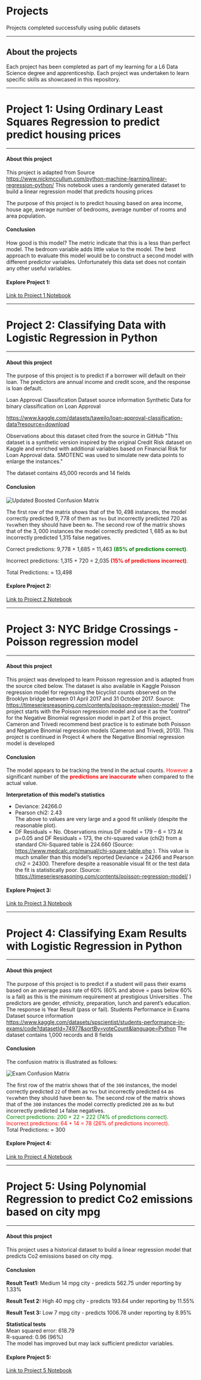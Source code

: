 # Projects
Projects completed successfully using public datasets 
___
## About the projects
Each project has been completed as part of my learning for a L6 Data Science degree and apprenticeship. Each project was undertaken to learn specific skills as showcased in this repository. 
___
# Project 1: Using Ordinary Least Squares Regression to predict predict housing prices
___
#### About this project
This project is adapted from Source https://www.nickmccullum.com/python-machine-learning/linear-regression-python/
This notebook uses a randomly generated dataset to build a linear regression model that predicts housing prices

The purpose of this project is to predict housing based on area income, house age, average number of bedrooms, average number of rooms and area population.

#### Conclusion
How good is this model? The metric indicate that this is a less than perfect model. The bedroom variable adds little value to the model. The best approach to evaluate this model would be to construct a second model with different predictor variables. Unfortunately this data set does not contain any other useful variables.

#### Explore Project 1: 
[Link to Project 1 Notebook](https://github.com/andrewcollodel/Projects/blob/main/01%20House_prices_OLS_Project.ipynb)

___
# Project 2: Classifying Data with Logistic Regression in Python
___
#### About this project
The purpose of this project is to predict if a borrower will default on their loan. The predictors are annual income and credit score, and the response is loan default.

Loan Approval Classification Dataset source information Synthetic Data for binary classification on Loan Approval

https://www.kaggle.com/datasets/taweilo/loan-approval-classification-data?resource=download

Observations about this dataset cited from the source in GitHub "This dataset is a synthetic version inspired by the original Credit Risk dataset on Kaggle and enriched with additional variables based on Financial Risk for Loan Approval data. SMOTENC was used to simulate new data points to enlarge the instances."

The dataset contains 45,000 records and 14 fields

#### Conclusion

![Updated Boosted Confusion Matrix](https://github.com/user-attachments/assets/ec6fe5bb-b066-4b39-8d91-869db4bdbe29)

The first row of the matrix shows that of the $10,498$ instances, the model correctly predicted $9,778$ of them as `Yes` but incorrectly predicted $720$ as `Yes`when they should have been `No`. The second row of the matrix shows that of the $3,000$ instances the model correctly predicted $1,685$ as `No` but incorrectly predicted 1,315 false negatives.  

Correct predictions: 9,778 + 1,685 = 11,463 <span style="color:green">**(85% of predictions correct)**.</span>  

Incorrect predictions: 1,315 + 720 =  2,035 <span style="color:red">**(15% of predictions incorrect)**.</span>  

Total Predictions:                 = 13,498

#### Explore Project 2:
[Link to Project 2 Notebook](https://github.com/andrewcollodel/Projects/blob/main/02%20Logistic_Regression_Loans.ipynb)
___
# Project 3:  NYC Bridge Crossings - Poisson regression model
___
#### About this project
This project was developed to learn Poisson regression and is adapted from the source cited below. The dataset is also available in Kaggle
Poisson regression model for regressing the bicyclist counts observed on the Brooklyn bridge between 01 April 2017 and 31 October 2017.
Source: https://timeseriesreasoning.com/contents/poisson-regression-model/
The project starts with the Poisson regression model and use it as the “control” for the Negative Binomial regression model in part 2 of this project. Cameron and Trivedi recommend best practice is to estimate both Poisson and Negative Binomial regression models (Cameron and Trivedi, 2013).
This project is continued in Project 4 where the Negative Binomial regression model is developed

#### Conclusion
The model appears to be tracking the trend in the actual counts. 
<span style="color:red">However</span> a significant number of the <span style="color:red">**predictions are inaccurate**</span> when compared to the actual value.

**Interpretation of this model’s statistics** 
* Deviance: 	24266.0
* Pearson chi2:	2.43  
The above to values are very large and a good fit unlikely (despite the reasonable plot).  
* DF Residuals 	= No. Observations minus DF model
                		= 179 – 6 = 173	
At p=0.05 and DF Residuals = 173, the chi-squared value (chi2) from a standard Chi-Squared table is 224.660
 (Source: https://www.medcalc.org/manual/chi-square-table.php ). 
This value is much smaller than this model’s reported Deviance = 24266 and Pearson chi2 = 24300. Therefore despite a reasonable visual fit or the test data the fit is statistically poor. (Source: https://timeseriesreasoning.com/contents/poisson-regression-model/ )

#### Explore Project 3: 
[Link to Project 3 Notebook](https://github.com/andrewcollodel/Projects/blob/main/03%20Poission_Bike_NYC.ipynb)
___
# Project 4: Classifying Exam Results with Logistic Regression in Python
___
#### About this project
The purpose of this project is to predict if a student will pass their exams based on an average pass rate of 60% (60% and above = pass below 60% is a fail) as this is the minimum requirement at prestigious Universities . The predictors are gender, ethnicity, preparation, lunch and parent’s education. The response is Year Result (pass or fail).
Students Performance in Exams Dataset source information
https://www.kaggle.com/datasets/spscientist/students-performance-in-exams/code?datasetId=74977&sortBy=voteCount&language=Python 
The dataset contains 1,000 records and 8 fields

#### Conclusion

The confusion matrix is illustrated as follows:  
  
![Exam Confusion Matrix](https://github.com/user-attachments/assets/cf534d6e-634d-4dda-a4cf-6eca570e7b09)
  
The first row of the matrix shows that of the `300` instances, the model correctly predicted `22` of them as `Yes` but incorrectly predicted `64` as `Yes`when they should have been `No`. The second row of the matrix shows that of the `300` instances the model correctly predicted `200` as `No` but incorrectly predicted `14` false negatives.  
<span style="color:green">Correct predictions:   200 + 22 = 222 (74% of predictions correct).</span>  
<span style="color:red">Incorrect predictions: 64 + 14 =  78 (26% of predictions incorrect).</span>  
Total Predictions:             = 300

#### Explore Project 4: 
[Link to Project 4 Notebook](https://github.com/andrewcollodel/Projects/blob/main/04%20Predicting%20exam%20results%20logistic%20regression.ipynb)
___
# Project 5: Using Polynomial Regression to predict Co2 emissions based on city mpg
___
#### About this project
This project uses a historical dataset to build a linear regression model that predicts Co2 emissions based on city mpg.

#### Conclusion  
**Result Test1:** Medium 14 mpg city - predicts 562.75 under reporting by 1.33%  

**Result Test 2:** High 40 mpg city - predicts 193.64 under reporting by 11.55%  

**Result Test 3:** Low 7 mpg city - predicts 1006.78 under reporting by 8.95%  

**Statistical tests**  
Mean squared error: 618.79  
R-squared: 0.96 (96%)  
The model has improved but may lack sufficient predictor variables.

#### Explore Project 5: 
[Link to Project 5 Notebook](https://github.com/andrewcollodel/Projects/blob/main/05%20Vehicle_Polynomial_Regression%20VERSION%202.ipynb)
